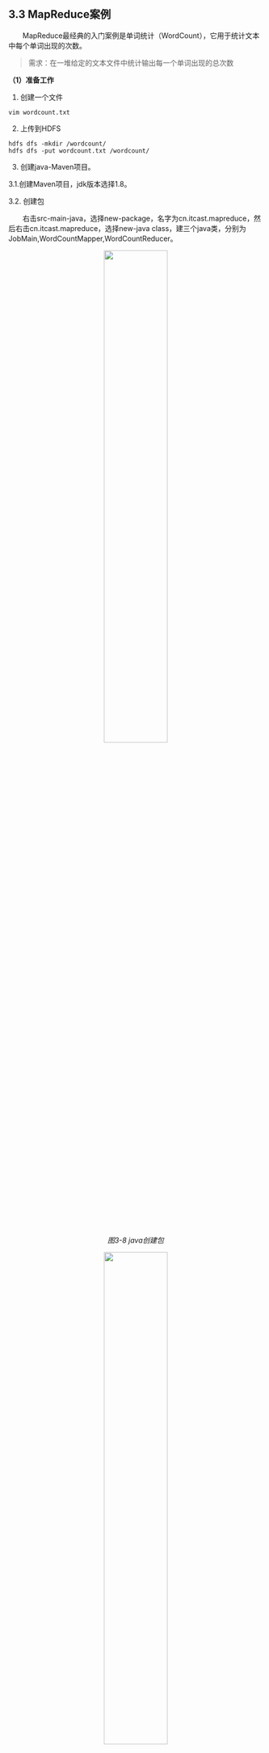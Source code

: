 ## 3.3 MapReduce案例

&emsp;&emsp;MapReduce最经典的入门案例是单词统计（WordCount），它用于统计文本中每个单词出现的次数。
>需求：在一堆给定的文本文件中统计输出每一个单词出现的总次数

**（1）准备工作**
1. 创建一个文件
```
vim wordcount.txt
```
2. 上传到HDFS
```
hdfs dfs -mkdir /wordcount/
hdfs dfs -put wordcount.txt /wordcount/
```
3. 创建java-Maven项目。

3.1.创建Maven项目，jdk版本选择1.8。

3.2. 创建包

&emsp;&emsp;右击src-main-java，选择new-package，名字为cn.itcast.mapreduce，然后右击cn.itcast.mapreduce，选择new-java class，建三个java类，分别为JobMain,WordCountMapper,WordCountReducer。

<p align="center">
    <img src="/pic/3/3.3 java创建包.png" width="50%">
    <br/>
    <em>图3-8 java创建包</em>
</p>

<p align="center">
    <img src="/pic/3/3.3 创建java类.png" width="50%">
    <br/>
    <em>图3-9 创建java类</em>
</p>

3.3. 构建pom.xml文件
&emsp;&emsp;pom.xml中引入3.3.6版本的hadoop，包括核心库hadoop-common，MapReduce客户端核心hadoop-mapreduce-client-core，HDFS客户端hadoop-hdfs


4. 编写Mapper类——WordCountMapper.java。

&emsp;&emsp;设置Java包路径，并引入必要的包
```
package cn.itcast.mapreduce;

import org.apache.hadoop.io.LongWritable;
import org.apache.hadoop.io.Text;
import org.apache.hadoop.mapreduce.Mapper;

import java.io.IOException;
import java.util.regex.Matcher;
import java.util.regex.Pattern;
```
&emsp;&emsp;定义WordCountMapper类，继承Mapper。类型都是Hadoop针对任务自己编写的类型。LongWritable相当于Java的long。Text相当于Java的string。

&emsp;&emsp;输入 key 类型：LongWritable（偏移量）
&emsp;&emsp;输入 value 类型：Text（一行文本）
&emsp;&emsp;输出 key 类型：Text（单词）
&emsp;&emsp;输出 value 类型：LongWritable（计数 1）
```
public class WordCountMapper extends Mapper<LongWritable, Text, Text, LongWritable> {
```
&emsp;&emsp;通过new定义两个常量对象，避免每次创建新对象，提高性能。
```
    private final Text word = new Text();
    private final LongWritable one = new LongWritable(1);
```
&emsp;&emsp;使用正则表达式自定义清洗规则，去除非字母数字和空格的其他字符。
```
    private static final Pattern CLEAN_PATTERN = Pattern.compile("[^a-zA-Z0-9\\s]");
```
&emsp;&emsp;定义清洗函数，使用正则表达式清洗数据，toLowerCase()转化为小写。"\\s+"表示多个空格，我们通过replaceAll将多个空格合并为一个，最后通过trim()去除首尾空格。
```
    private String cleanText(String text) {
        Matcher matcher = CLEAN_PATTERN.matcher(text);
        text = matcher.replaceAll(" ");
        text = text.toLowerCase();
        text = text.replaceAll("\\s+", " ");
        return text.trim();
    }
```
&emsp;&emsp;重写map方法，这是每个Mapper的核心方法，处理每行输入。
```
    @Override
    protected void map(LongWritable key, Text value, Context context) throws IOException, InterruptedException {
```
&emsp;&emsp;将输入类型转化为字符串类型，并调用清洗函数清洗文本，按空格将单词分割出来。
```
        String line = value.toString();
        String cleanedLine = cleanText(line);
        String[] words = cleanedLine.split("\\s+");
```
&emsp;&emsp;使用for循环，枚举所有单词，放到我们已经创建好的常量里。context是上下文变量，用于和MapReduce的其他组件沟通，这里通过context.write()将输出传递给上下文对象。
```
        for (String wordStr : words) {
            if (!wordStr.isEmpty()) {
                word.set(wordStr);
                context.write(word, one);
            }
        }
    }
}
```
5. 编写WordCountReducer

&emsp;&emsp;设置Java包路径，并引入必要的包
```
package cn.itcast.mapreduce;

import org.apache.hadoop.io.LongWritable;
import org.apache.hadoop.io.Text;
import org.apache.hadoop.mapreduce.Reducer;

import java.io.IOException;
```
&emsp;&emsp;定义 WordCountReducer 类，继承 Reducer，参数含义如下：

&emsp;&emsp;输入 key 类型：Text（单词）；
&emsp;&emsp;输入 value 类型：LongWritable（计数值）；
&emsp;&emsp;输出 key 类型：Text（单词）；
&emsp;&emsp;输出 value 类型：LongWritable（总次数）。
```
public class WordCountReducer extends Reducer<Text, LongWritable, Text, LongWritable> {
```
&emsp;&emsp;缓存输出结果对象，提高性能。
```
    private final LongWritable result = new LongWritable();
```
&emsp;&emsp;重写reduce()方法，接受参数为：
&emsp;&emsp;Text key（单词）；
&emsp;&emsp;Iterable<LongWritable> values（一个集合，里面有若干计数值）。
```
    @Override
    protected void reduce(Text key, Iterable<LongWritable> values, Context context)
            throws IOException, InterruptedException {
```
&emsp;&emsp;遍历所有计数值，累加。
```
        long sum = 0;
        for (LongWritable value : values) {
            sum += value.get();
        }
```
&emsp;&emsp;将结果放到预先创建的常量对象里，然后输出给上下文对象。
```
        result.set(sum);
        context.write(key, result);
```
6. 编写AlphabeticalPartitioner类自定义分区规则（可选）

&emsp;&emsp;回顾3.1所提的shuffle部分，包含了分区，排序，分组三步骤。这里是自定义的分区规则，我们自定义按照单词的首字母进行分区，划分为26个区。
设置包路径和必要依赖。
```
package cn.itcast.mapreduce;

import org.apache.hadoop.io.LongWritable;
import org.apache.hadoop.io.Text;
import org.apache.hadoop.mapreduce.Partitioner;
```
&emsp;&emsp;定义AlphabeticalPartitioner类，继承分区父类Partitioner。
```
    public int getPartition(Text key, LongWritable value, int numPartitions) {
```
&emsp;&emsp;重写getPartition()获取分区函数。
```
    @Override
    public int getPartition(Text key, LongWritable value, int numPartitions) {
```
&emsp;&emsp;考虑特殊情况，如果单词为空或者null，返回0分区。
&emsp;&emsp;然后转化为大写，按照首字母进行分区，如果第一个字符不是字母，那么分到最后一个分区。
```
        String word = key.toString();
        if (word == null || word.isEmpty()) {
            return 0; 
        }
        char firstChar = Character.toUpperCase(word.charAt(0));

        if (firstChar >= 'A' && firstChar <= 'Z') {
            return firstChar - 'A';
        } else {
            return 25; 
        }
```

7. 编写JobMain类。

&emsp;&emsp;JobMain是MapReduce作业的入口类，负责配置和启动作业。

7.1 引入必要的Hadoop库、配置。
```
package cn.itcast.mapreduce;

import org.apache.hadoop.conf.Configuration;
import org.apache.hadoop.conf.Configured;
import org.apache.hadoop.fs.Path;
import org.apache.hadoop.io.IntWritable;
import org.apache.hadoop.io.LongWritable;
import org.apache.hadoop.io.Text;
import org.apache.hadoop.mapreduce.Job;
import org.apache.hadoop.mapreduce.lib.input.FileInputFormat;
import org.apache.hadoop.mapreduce.lib.input.TextInputFormat;
import org.apache.hadoop.mapreduce.lib.output.FileOutputFormat;
import org.apache.hadoop.mapreduce.lib.output.TextOutputFormat;
import org.apache.hadoop.util.Tool;
import org.apache.hadoop.util.ToolRunner;
```
7.2 写主类，继承Configured implements Tool。
```
public class JobMain extends Configured implements Tool {
```
7.2.1在主类里写main函数。

&emsp;&emsp;main函数这里的任务，就是启动一个任务，具体包括创建配置微信，并且利用run来启动一个任务。
```
public static void main(String[] args) throws Exception {
        Configuration conf = new Configuration();
        int run = ToolRunner.run(conf, new JobMain(), args);
        System.exit(run);
    }
```
7.2.2接下来重写run函数，我们的主要流程将在这里体现，包括创建Job对象，设置各个类。
```
    @Override
    public int run(String[] strings) throws Exception {
```
&emsp;&emsp;在run函数里，使用 getInstance() 方法创建一个新的 Job 实例，并设置作业名称为 "Word Count"。这个名称会在 Hadoop 的 Web UI 中显示。
```
        //创建 Job 对象
        Job job = Job.getInstance(super.getConf(), "Word Count");
```
&emsp;&emsp;设置主类，告诉MapReduce，main函数在哪里。
```
    job.setJarByClass(JobMain.class);
```
&emsp;&emsp;然后就是按顺序以此完成**读取文件**，**Map**，**Shuffle**，**Reduce**，**输出文件**的设置。

&emsp;&emsp;设置读取文件类，并添加输入路径。
&emsp;&emsp;为保证代码灵活性，这里我们不采用固定的路径，而是设置为读入的第一个参数，我们在命令行启动时，告诉它输入路径即可。
```
        job.setInputFormatClass(TextInputFormat.class);
        TextInputFormat.addInputPath(job, new Path(args[0]));
```
&emsp;&emsp;设置Mapper类及输出类型。
&emsp;&emsp;将我们自定义的类型写上，输出的key为文本，value为数字。
```
        job.setMapperClass(WordCountMapper.class);
        job.setMapOutputKeyClass(Text.class);
        job.setMapOutputValueClass(LongWritable.class);
```
&emsp;&emsp;设置shuffle类。
&emsp;&emsp;这里如果使用默认方法，则什么都不需要做。如果做了第六步，自定义了分区规则，那么我们就需要设置一下分区类Partitioner。以及Reducer的个数，与分区一致，为26。
```
        job.setPartitionerClass(AlphabeticalPartitioner.class);
        job.setNumReduceTasks(26);
```
&emsp;&emsp;设置Reducer类及输出类型。
```
        job.setReducerClass(WordCountReducer.class);
        job.setMapOutputKeyClass(Text.class);
        job.setMapOutputValueClass(LongWritable.class);
```
&emsp;&emsp;设置输出类及输出类型，还有输出的路径，这里采用命令行的第二个参数。
```
        job.setOutputFormatClass(TextOutputFormat.class);
        job.setOutputKeyClass(Text.class);
        job.setOutputValueClass(LongWritable.class);
        TextOutputFormat.setOutputPath(job, new Path("hdfs://m1:8020/wordcount/output"));
```
&emsp;&emsp;然后等待任务完成。
```
        boolean b = job.waitForCompletion(true);
        return b ? 0 : 1;
```

8. 打包
   
&emsp;&emsp;点击maven，选择Lifecycle，先点击clean，清楚上次打包的内容，然后点击test，点击屏蔽，我们在打包时跳过测试，然后点击oackage进行打包。
将打包好的，target里的jar文件复制到桌面，并上传到服务器。
```
scp 'C:\Users\Administrator\Desktop\WordCounts-1.0-SNAPSHOT.jar' root@119.3.208.111:/root/
```
9. 运行

&emsp;&emsp;通过指令 *hadoop jar 'jar包' '输入路径' '输出路径'* 来运行代码。
&emsp;&emsp;**注意：输出路径必须不存在**。如果已经存在，需要通过rm -f删除。
```
hadoop jar WordCounts-1.0-SNAPSHOT.jar /wordcount/wordcount.txt /wordcount/OutputPath
```

<p align="center">
    <img src="/pic/3/3.3 mapreduce运行成功截图.png" width="50%">
    <br/>
    <em>图3-10 mapreduce运行成功截图</em>
</p>

&emsp;&emsp;运行成功后，可以通过50070端口查看hadoop的webUI页面。
```
http://1.92.70.157:50070/
```
&emsp;&emsp;注意：由于hadoop的高可用性，hadoop的主节点不一定在m1服务器上，**也有可能在其他服务器上**。
&emsp;&emsp;访问后，看到overv后面有active，则表示hadoop主节点在当前服务器上运行。点击Utilities->Browse the file system，可以查看文件系统。进入/wordcount/OutputPath，可以看到我们的输出，有27个文件，一个success表示任务完成标记，其余26个文件来源于我们的26个分区。

<p align="center">
    <img src="/pic/3/3.3 hdfs的webUI.png" width="50%">
    <br/>
    <em>图3-11 hdfs的webUI</em>
</p>

&emsp;&emsp;还可以通过8088端口查看yarn装填。
```
http://121.36.18.123:8088/
```

<p align="center">
    <img src="/pic/3/3.3 yarn查看任务详情.png" width="50%">
    <br/>
    <em>图3-12 yarn查看任务详情</em>
</p>

&emsp;&emsp;从图3-12中可以看到，总共使用了30个容器。3个容器请求在本地节点运行（Node Local Containers），这表示有3个MapTask，为了便于计算，希望在数据所在的DataNode运行。我们的输入是一个300M的文件，按照128M划分一次，正好划分为3个MapTask。27个容器请求在任意可用节点运行（Off Switch Containers），其中有一个容器放了这个作业的ApplicationMaster，也就是中控程序。剩余的是26个Reducer，对应我们的26个分区。